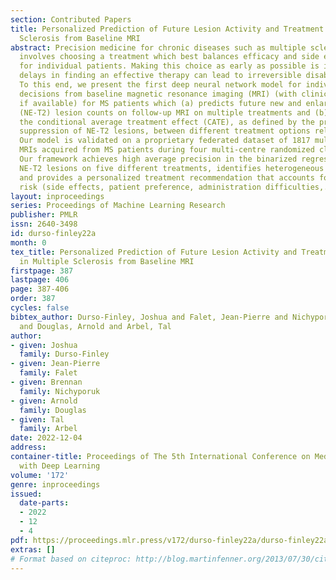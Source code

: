 ```yaml
---
section: Contributed Papers
title: Personalized Prediction of Future Lesion Activity and Treatment Effect in Multiple
  Sclerosis from Baseline MRI
abstract: Precision medicine for chronic diseases such as multiple sclerosis (MS)
  involves choosing a treatment which best balances efficacy and side effects/preferences
  for individual patients. Making this choice as early as possible is important, as
  delays in finding an effective therapy can lead to irreversible disability accrual.
  To this end, we present the first deep neural network model for individualized treatment
  decisions from baseline magnetic resonance imaging (MRI) (with clinical information
  if available) for MS patients which (a) predicts future new and enlarging T2 weighted
  (NE-T2) lesion counts on follow-up MRI on multiple treatments and (b) estimates
  the conditional average treatment effect (CATE), as defined by the predicted future
  suppression of NE-T2 lesions, between different treatment options relative to placebo.
  Our model is validated on a proprietary federated dataset of 1817 multi-sequence
  MRIs acquired from MS patients during four multi-centre randomized clinical trials.
  Our framework achieves high average precision in the binarized regression of future
  NE-T2 lesions on five different treatments, identifies heterogeneous treatment effects,
  and provides a personalized treatment recommendation that accounts for treatment-associated
  risk (side effects, patient preference, administration difficulties,...).
layout: inproceedings
series: Proceedings of Machine Learning Research
publisher: PMLR
issn: 2640-3498
id: durso-finley22a
month: 0
tex_title: Personalized Prediction of Future Lesion Activity and Treatment Effect
  in Multiple Sclerosis from Baseline MRI
firstpage: 387
lastpage: 406
page: 387-406
order: 387
cycles: false
bibtex_author: Durso-Finley, Joshua and Falet, Jean-Pierre and Nichyporuk, Brennan
  and Douglas, Arnold and Arbel, Tal
author:
- given: Joshua
  family: Durso-Finley
- given: Jean-Pierre
  family: Falet
- given: Brennan
  family: Nichyporuk
- given: Arnold
  family: Douglas
- given: Tal
  family: Arbel
date: 2022-12-04
address:
container-title: Proceedings of The 5th International Conference on Medical Imaging
  with Deep Learning
volume: '172'
genre: inproceedings
issued:
  date-parts:
  - 2022
  - 12
  - 4
pdf: https://proceedings.mlr.press/v172/durso-finley22a/durso-finley22a.pdf
extras: []
# Format based on citeproc: http://blog.martinfenner.org/2013/07/30/citeproc-yaml-for-bibliographies/
---
```

